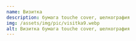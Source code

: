 ```yaml
---
name: Визитка
description: бумага touche cover, шелкография
img: /assets/img/pic/visitka9.webp
alt: Визитка бумага touche cover, шелкография
---
```

